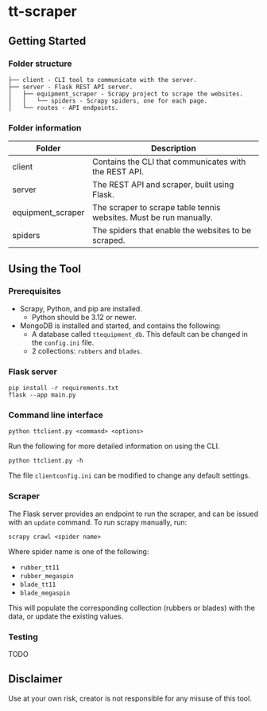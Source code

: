# tt-scraper

## Getting Started
### Folder structure
```
├── client - CLI tool to communicate with the server.
├── server - Flask REST API server.
│   ├── equipment_scraper - Scrapy project to scrape the websites.
│   │   └── spiders - Scrapy spiders, one for each page.
│   └── routes - API endpoints.
```
### Folder information
| Folder            | Description                                                          |
| ----------------- | -------------------------------------------------------------------- |
| client            | Contains the CLI that communicates with the REST API.                |
| server            | The REST API and scraper, built using Flask.                         |
| equipment_scraper | The scraper to scrape table tennis websites. Must be run manually.   |
| spiders           | The spiders that enable the websites to be scraped.                  |

## Using the Tool
### Prerequisites
- Scrapy, Python, and pip are installed.
    - Python should be 3.12 or newer.
- MongoDB is installed and started, and contains the following:
    - A database called `ttequipment_db`. This default can be changed in the `config.ini` file.
    - 2 collections: `rubbers` and `blades`.

### Flask server
```
pip install -r requirements.txt
flask --app main.py
```

### Command line interface
```
python ttclient.py <command> <options>
```
Run the following for more detailed information on using the CLI.
```
python ttclient.py -h
```
The file `clientconfig.ini` can be modified to change any default settings.

### Scraper
The Flask server provides an endpoint to run the scraper, and can be issued with an `update` command. To run scrapy manually, run:
```
scrapy crawl <spider name>
```
Where spider name is one of the following:
- `rubber_tt11`
- `rubber_megaspin`
- `blade_tt11`
- `blade_megaspin`

This will populate the corresponding collection (rubbers or blades) with the data, or update the existing values.

### Testing
TODO

## Disclaimer
Use at your own risk, creator is not responsible for any misuse of this tool.
